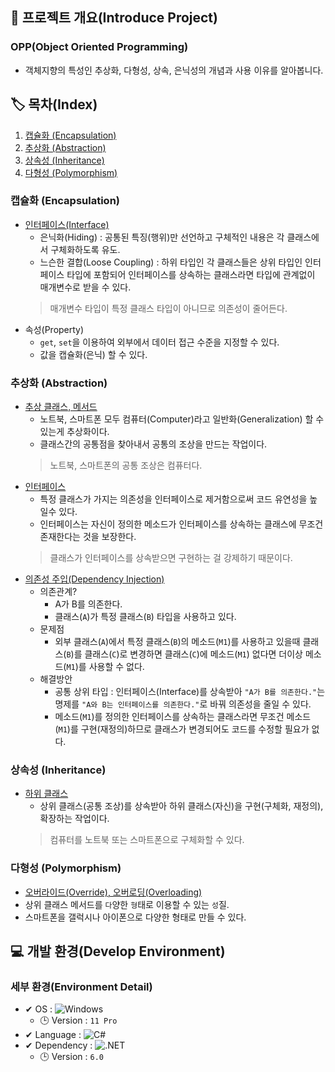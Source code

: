 ## 📕 프로젝트 개요(Introduce Project)

### OPP(Object Oriented Programming)

* 객체지향의 특성인 추상화, 다형성, 상속, 은닉성의 개념과 사용 이유를 알아봅니다.

## 🏷️ 목차(Index)

1. [캡슐화 (Encapsulation)](#캡슐화-(Encapsulation))
2. [추상화 (Abstraction)](#추상화-(Abstraction))
3. [상속성 (Inheritance)](#상속성-(Inheritance))
4. [다형성 (Polymorphism)](#다형성-(Polymorphism))

### 캡슐화 (Encapsulation)
* [인터페이스(Interface)](./ClassLibrary/Encapsulation/IPower.cs)
  * 은닉화(Hiding) : 공통된 특징(행위)만 선언하고 구체적인 내용은 각 클래스에서 구체화하도록 유도.
  * 느슨한 결합(Loose Coupling) : 하위 타입인 각 클래스들은 상위 타입인 인터페이스 타입에 포함되어 인터페이스를 상속하는 클래스라면 타입에 관계없이 매개변수로 받을 수 있다.
  > 매개변수 타입이 특정 클래스 타입이 아니므로 의존성이 줄어든다.
* 속성(Property)
    * `get`, `set`을 이용하여 외부에서 데이터 접근 수준을 지정할 수 있다.
    * 값을 캡슐화(은닉) 할 수 있다.
### 추상화 (Abstraction)

* [추상 클래스, 메서드](./ClassLibrary/Abstraction/Computer.cs)
  * 노트북, 스마트폰 모두 컴퓨터(Computer)라고 일반화(Generalization) 할 수 있는게 추상화이다.
  * 클래스간의 공통점을 찾아내서 공통의 조상을 만드는 작업이다.
  > 노트북, 스마트폰의 공통 조상은 컴퓨터다.
* [인터페이스](./ClassLibrary/Abstraction/ISmartPhone.cs)
  * 특정 클래스가 가지는 의존성을 인터페이스로 제거함으로써 코드 유연성을 높일수 있다.
  * 인터페이스는 자신이 정의한 메소드가 인터페이스를 상속하는 클래스에 무조건 존재한다는 것을 보장한다.
  > 클래스가 인터페이스를 상속받으면 구현하는 걸 강제하기 때문이다.
* [의존성 주입(Dependency Injection)](./ClassLibrary/Abstraction/ISmartPhone.cs)
  * 의존관계?
    * A가 B를 의존한다.
    * 클래스(`A`)가 특정 클래스(`B`) 타입을 사용하고 있다.  
  * 문제점
    * 외부 클래스(`A`)에서 특정 클래스(`B`)의 메소드(`M1`)를 사용하고 있을때 클래스(`B`)를 클래스(`C`)로 변경하면 클래스(`C`)에 메소드(`M1`) 없다면 더이상 메소드(`M1`)를 사용할 수 없다.
  * 해결방안
    * 공통 상위 타입 : 인터페이스(Interface)를 상속받아 `"A가 B를 의존한다."`는 명제를 `"A와 B는 인터페이스를 의존한다."`로 바꿔 의존성을 줄일 수 있다.
    * 메소드(`M1`)를 정의한 인터페이스를 상속하는 클래스라면 무조건 메소드(`M1`)를 구현(재정의)하므로 클래스가 변경되어도 코드를 수정할 필요가 없다.

### 상속성 (Inheritance)

* [하위 클래스](./ClassLibrary/Inheritance/NoteBook.cs)
  * 상위 클래스(공통 조상)를 상속받아 하위 클래스(자신)을 구현(구체화, 재정의), 확장하는 작업이다.
  > 컴퓨터를 노트북 또는 스마트폰으로 구체화할 수 있다.

### 다형성 (Polymorphism)
* [오버라이드(Override), 오버로딩(Overloading)](./ClassLibrary/Polymorphism/Galaxy.cs)
* 상위 클래스 메서드를 `다`양한 `형`태로 이용할 수 있는 `성`질.
* 스마트폰을 갤럭시나 아이폰으로 다양한 형태로 만들 수 있다.

## 💻 개발 환경(Develop Environment)

### 세부 환경(Environment Detail)

* ✔ OS : ![Windows](https://img.shields.io/badge/Windows-0078D6?style=flat-square&logo=Windows&logoColor=white)
  * 🕒 Version : `11 Pro`
* ✔ Language : ![C#](https://img.shields.io/badge/CSharp-239120?style=flat-square&logo=C-Sharp&logoColor=white)
* ✔ Dependency : ![.NET](https://img.shields.io/badge/.NET-512BD4?style=flat-square&logo=.NET&logoColor=white)
  * 🕒 Version : `6.0`
